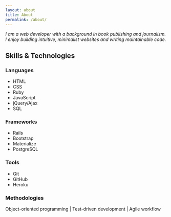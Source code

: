 ```yaml
---
layout: about
title: About
permalink: /about/
---
```

<p><i>I am a web developer with a background in book publishing and journalism. I enjoy building intuitive, minimalist websites and writing maintainable code.</i></p>

<h2>Skills & Technologies</h2>
<h3>Languages</h3>
<ul>
  <li>HTML</li>
  <i class="devicon-css3-plain colored"></i>

  <li>CSS</li>
  <li>Ruby</li>
  <li>JavaScript</li>
  <li>jQuery/Ajax</li>
  <li>SQL</li>
</ul>
<i class="devicon-css3-plain colored"></i>
<h3>Frameworks</h3>
<ul>
  <li>Rails</li>
  <li>Bootstrap</li>
  <li>Materialize</li>
  <li>PostgreSQL</li>
</ul>
<h3>Tools</h3>
<ul>
  <li>Git</li>
  <li>GitHub</li>
  <li>Heroku</li>
</ul>
<h3>Methodologies</h3>
<p>Object-oriented programming | Test-driven development | Agile workflow</p>

